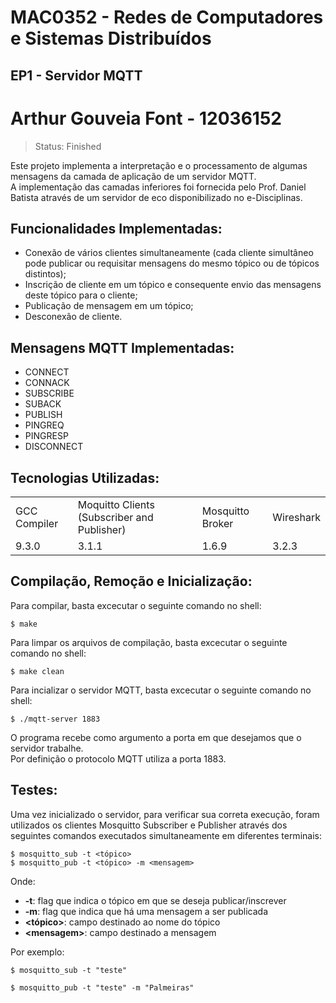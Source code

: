 # MAC0352 - Redes de  Computadores e Sistemas Distribuídos
## EP1 - Servidor MQTT
# Arthur Gouveia Font - 12036152
> Status: Finished

Este projeto implementa a interpretação e o processamento de algumas mensagens da camada de aplicação de um servidor MQTT.\
A implementação das camadas inferiores foi fornecida pelo Prof. Daniel Batista através de um servidor de eco disponibilizado no e-Disciplinas.

## Funcionalidades Implementadas:
+ Conexão de vários clientes simultaneamente (cada cliente simultâneo pode publicar ou requisitar mensagens do mesmo tópico ou de tópicos distintos);
+ Inscrição de cliente em um tópico e consequente envio das mensagens deste tópico para o cliente;
+ Publicação de mensagem em um tópico;
+ Desconexão de cliente.

## Mensagens MQTT Implementadas:
+ CONNECT
+ CONNACK
+ SUBSCRIBE
+ SUBACK
+ PUBLISH
+ PINGREQ
+ PINGRESP
+ DISCONNECT

## Tecnologias Utilizadas:

<table>
  <tr>
    <td>GCC Compiler</td>
    <td>Moquitto Clients (Subscriber and Publisher)</td>
    <td>Mosquitto Broker</td>
    <td>Wireshark</td>
  </tr>
  <tr>
    <td>9.3.0</td>
    <td>3.1.1</td>
    <td>1.6.9</td>
    <td>3.2.3</td>
  </tr>
</table>

## Compilação, Remoção e Inicialização:
Para compilar, basta excecutar o seguinte comando no shell:
```
$ make

```
Para limpar os arquivos de compilação, basta excecutar o seguinte comando no shell:
```
$ make clean
```
Para incializar o servidor MQTT, basta excecutar o seguinte comando no shell:
```
$ ./mqtt-server 1883
```
O programa recebe como argumento a porta em que desejamos que o servidor trabalhe.\
Por definição o protocolo MQTT utiliza a porta 1883.

## Testes:
Uma vez inicializado o servidor, para verificar sua correta execução, foram utilizados os clientes Mosquitto Subscriber e Publisher através dos seguintes comandos executados simultaneamente em diferentes terminais:

```
$ mosquitto_sub -t <tópico>
$ mosquitto_pub -t <tópico> -m <mensagem>
```
Onde:
+ **-t**: flag que indica o tópico em que se deseja publicar/inscrever
+ **-m**: flag que indica que há uma mensagem a ser publicada
+ **<tópico>**: campo destinado ao nome do tópico
+ **<**__mensagem__**>**: campo destinado a mensagem

Por exemplo:
```
$ mosquitto_sub -t "teste"
```
```
$ mosquitto_pub -t "teste" -m "Palmeiras"
```


